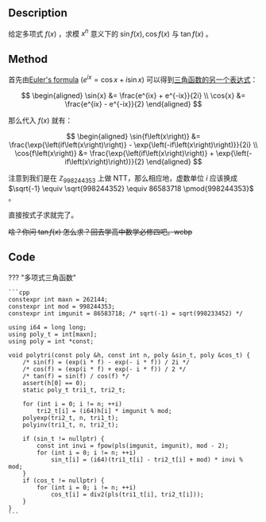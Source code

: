 ## Description

给定多项式 $f\left(x\right)$ ，求模 $x^{n}$ 意义下的 $\sin{f\left(x\right)}, \cos{f\left(x\right)}$ 与 $\tan{f\left(x\right)}$ 。

## Method

首先由[Euler's formula](https://en.wikipedia.org/wiki/Euler's_formula) $\left(e^{ix} = \cos{x} + i\sin{x}\right)$ 可以得到[三角函数的另一个表达式](https://en.wikipedia.org/wiki/Trigonometric_functions#Relationship_to_exponential_function_and_complex_numbers)：

$$
\begin{aligned}
	\sin{x} &= \frac{e^{ix} + e^{-ix}}{2i} \\
	\cos{x} &= \frac{e^{ix} - e^{-ix}}{2}
\end{aligned}
$$

那么代入 $f\left(x\right)$ 就有：

$$
\begin{aligned}
	\sin{f\left(x\right)} &= \frac{\exp{\left(if\left(x\right)\right)} - \exp{\left(-if\left(x\right)\right)}}{2i} \\
	\cos{f\left(x\right)} &= \frac{\exp{\left(if\left(x\right)\right)} + \exp{\left(-if\left(x\right)\right)}}{2}
\end{aligned}
$$

注意到我们是在 $\mathbb{Z}_{998244353}$ 上做 NTT，那么相应地，虚数单位 $i$ 应该换成 $\sqrt{-1} \equiv \sqrt{998244352} \equiv 86583718 \pmod{998244353}$ 。

直接按式子求就完了。

~~啥？你问 $\tan{f\left(x\right)}$ 怎么求？回去学高中数学必修四吧。webp~~

## Code

??? "多项式三角函数"

    ```cpp
    constexpr int maxn = 262144;
    constexpr int mod = 998244353;
    constexpr int imgunit = 86583718; /* sqrt(-1) = sqrt(998233452) */

    using i64 = long long;
    using poly_t = int[maxn];
    using poly = int *const;

    void polytri(const poly &h, const int n, poly &sin_t, poly &cos_t) {
    	/* sin(f) = (exp(i * f) - exp(- i * f)) / 2i */
    	/* cos(f) = (exp(i * f) + exp(- i * f)) / 2 */
    	/* tan(f) = sin(f) / cos(f) */
    	assert(h[0] == 0);
    	static poly_t tri1_t, tri2_t;

    	for (int i = 0; i != n; ++i)
    		tri2_t[i] = (i64)h[i] * imgunit % mod;
    	polyexp(tri2_t, n, tri1_t);
    	polyinv(tri1_t, n, tri2_t);

    	if (sin_t != nullptr) {
    		const int invi = fpow(pls(imgunit, imgunit), mod - 2);
    		for (int i = 0; i != n; ++i)
    			sin_t[i] = (i64)(tri1_t[i] - tri2_t[i] + mod) * invi % mod;
    	}
    	if (cos_t != nullptr) {
    		for (int i = 0; i != n; ++i)
    			cos_t[i] = div2(pls(tri1_t[i], tri2_t[i]));
    	}
    }
    ```

